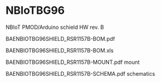 # NBIoTBG96
NBIoT PMOD/Arduino schield HW rev. B

BAENBIOTBG96SHIELD_RSR1157B-BOM.pdf

BAENBIOTBG96SHIELD_RSR1157B-BOM.xls

BAENBIOTBG96SHIELD_RSR1157B-MOUNT.pdf mount

BAENBIOTBG96SHIELD_RSR1157B-SCHEMA.pdf schematics